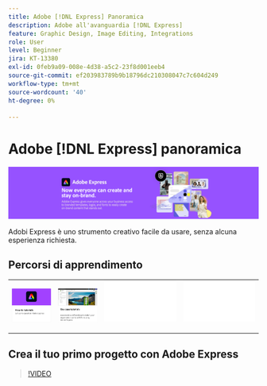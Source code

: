 ```yaml
---
title: Adobe [!DNL Express] Panoramica
description: Adobe all'avanguardia [!DNL Express]
feature: Graphic Design, Image Editing, Integrations
role: User
level: Beginner
jira: KT-13380
exl-id: 0feb9a09-008e-4d38-a5c2-23f8d001eeb4
source-git-commit: ef203983789b9b18796dc210308047c7c604d249
workflow-type: tm+mt
source-wordcount: '40'
ht-degree: 0%

---
```


# Adobe [!DNL Express] panoramica

![Express Hero Image](../assets/Express.png)

Adobi Express è uno strumento creativo facile da usare, senza alcuna esperienza richiesta.

## Percorsi di apprendimento

<table style="table-layout:fixed">
<tr>
   <td>
      <a href="overview-express-how-to.md">
         <img alt="Tutorials di procedure di Adobe Express" src="assets/how-to-tutorials.png" />
      </a>
  </td>
  <td>
      <a href="overview-express-use-case-tutorials.md">
         <img alt="Esercitazioni per casi d’uso di Adobi Express" src="assets/use-case-tutorials.png" />
      </a>
   </td>
   <td>
    <img alt="Spaziatore" src="../assets/Whitespacer.png" />
    <div>
    <br>
  </td>
  <td>
    <img alt="Spaziatore" src="../assets/Whitespacer.png" />
    <div>
    <br>
  </td>
</tr>
</table>

## Crea il tuo primo progetto con Adobe Express

>[!VIDEO](https://video.tv.adobe.com/v/3420225?quality=12&learn=on&hidetitle=true)